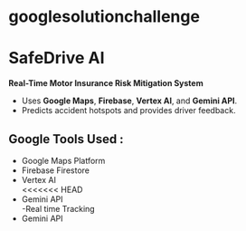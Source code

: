 # googlesolutionchallenge
# SafeDrive AI
**Real-Time Motor Insurance Risk Mitigation System**  
- Uses **Google Maps**, **Firebase**, **Vertex AI**, and **Gemini API**.  
- Predicts accident hotspots and provides driver feedback. 

## Google Tools Used : 
- Google Maps Platform  
- Firebase Firestore  
- Vertex AI  
<<<<<<< HEAD
- Gemini API  
-Real time Tracking
- Gemini API 

